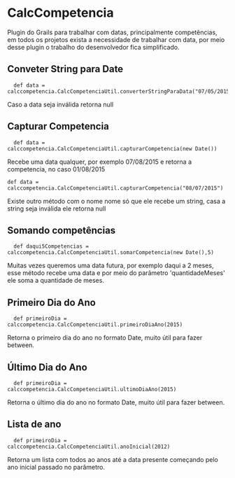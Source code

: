 # CalcCompetencia
Plugin do Grails para trabalhar com datas, principalmente competências, em todos os projetos exista a necessidade de trabalhar com data, por meio desse plugin o trabalho do desenvolvedor fica simplificado.




Conveter String para Date
----------------
      def data = calccompetencia.CalcCompetenciaUtil.converterStringParaData("07/05/2015")
Caso a data seja inválida retorna null


Capturar Competencia
----------------
      def data = calccompetencia.CalcCompetenciaUtil.capturarCompetencia(new Date())
Recebe uma data qualquer, por exemplo 07/08/2015 e retorna a competencia, no caso 01/08/2015

    def data = calccompetencia.CalcCompetenciaUtil.capturarCompetencia("08/07/2015")
Existe outro método com o nome nome só que ele recebe um string, casa a string seja inválida ele retorna null    

Somando competências
----------------
      def daqui5Competencias = calccompetencia.CalcCompetenciaUtil.somarCompetencia(new Date(),5)
Muitas vezes queremos uma data futura, por exemplo daqui a 2 meses, esse método recebe uma data e por meio do parâmetro 'quantidadeMeses' ele soma a quantidade de meses.
    
    
Primeiro Dia do Ano
----------------
      def primeiroDia = calccompetencia.CalcCompetenciaUtil.primeiroDiaAno(2015)
Retorna o primeiro dia do ano no formato Date, muito útil para fazer between.

Último Dia do Ano
----------------
      def primeiroDia = calccompetencia.CalcCompetenciaUtil.ultimoDiaAno(2015)
Retorna o último dia do ano no formato Date, muito útil para fazer between.

Lista de ano
----------------
      def primeiroDia = calccompetencia.CalcCompetenciaUtil.anoInicial(2012)
Retorna um lista com todos ao anos até a data presente começando pelo ano inicial passado no parâmetro.


      
      
      



